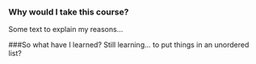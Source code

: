 ### Why would I take this course?
Some text to explain my reasons...

###So what have I learned?
Still learning... to put things in an unordered list?
